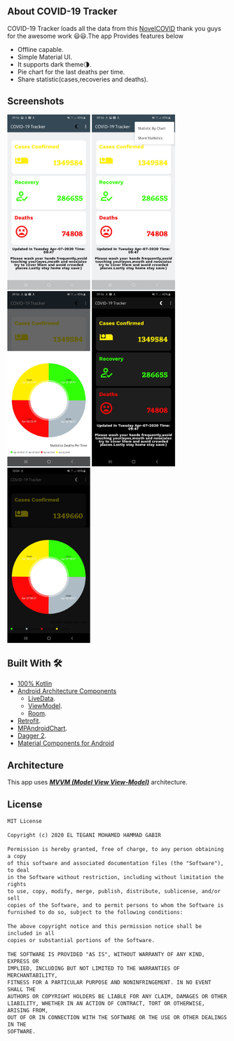 ## About COVID-19 Tracker 
COVID-19 Tracker loads all the data from this [NovelCOVID](https://github.com/NovelCOVID/API) thank you guys for the awesome work 😃😃.The app Provides features below
- Offline capable.
- Simple Material UI.
- It supports dark theme🌗.
- Pie chart for the last deaths per time.
- Share statistic(cases,recoveries and deaths).


## Screenshots
<img src="screenshots/1_home.jpg" height="400" alt="Home screen"/>    <img src="screenshots/3_home_with_menu.jpg" height="400" alt="home screen with menu"/>  <img src="screenshots/4_pie_chart.jpg" height="400" alt="pie_chart_modal"/> <img src="screenshots/2_home_in_dark_theme.jpg" height="400" alt="home screen in dark theme"/> <img src="screenshots/5_pie_chart_in_dark_theme.jpg" height="400" alt="Pie Chart in dark theme"/>




## Built With 🛠
- [100% Kotlin](https://kotlinlang.org/)
- [Android Architecture Components](https://developer.android.com/topic/libraries/architecture)
  - [LiveData](https://developer.android.com/topic/libraries/architecture/livedata).
  - [ViewModel](https://developer.android.com/topic/libraries/architecture/viewmodel).
  - [Room](https://developer.android.com/topic/libraries/architecture/room).
- [Retrofit](https://square.github.io/retrofit/).
- [MPAndroidChart](https://github.com/PhilJay/MPAndroidChart).
- [Dagger 2](https://developer.android.com/training/dependency-injection/dagger-android).
- [Material Components for Android](https://github.com/material-components/material-components-android)

## Architecture
This app uses [***MVVM (Model View View-Model)***](https://developer.android.com/jetpack/docs/guide#recommended-app-arch) architecture.


## License
```
MIT License

Copyright (c) 2020 EL TEGANI MOHAMED HAMMAD GABIR

Permission is hereby granted, free of charge, to any person obtaining a copy
of this software and associated documentation files (the "Software"), to deal
in the Software without restriction, including without limitation the rights
to use, copy, modify, merge, publish, distribute, sublicense, and/or sell
copies of the Software, and to permit persons to whom the Software is
furnished to do so, subject to the following conditions:

The above copyright notice and this permission notice shall be included in all
copies or substantial portions of the Software.

THE SOFTWARE IS PROVIDED "AS IS", WITHOUT WARRANTY OF ANY KIND, EXPRESS OR
IMPLIED, INCLUDING BUT NOT LIMITED TO THE WARRANTIES OF MERCHANTABILITY,
FITNESS FOR A PARTICULAR PURPOSE AND NONINFRINGEMENT. IN NO EVENT SHALL THE
AUTHORS OR COPYRIGHT HOLDERS BE LIABLE FOR ANY CLAIM, DAMAGES OR OTHER
LIABILITY, WHETHER IN AN ACTION OF CONTRACT, TORT OR OTHERWISE, ARISING FROM,
OUT OF OR IN CONNECTION WITH THE SOFTWARE OR THE USE OR OTHER DEALINGS IN THE
SOFTWARE.
```
